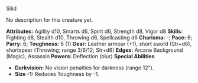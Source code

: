 Silid

No description for this creature yet.

**Attributes:** Agility d10, Smarts d6, Spirit d6, Strength d8, Vigor
d8
**Skills:** Fighting d8, Stealth d10, Throwing d6, Spellcasting d6
**Charisma:** -; **Pace:** 6; **Parry:** 6; **Toughness:** 6 (1)
**Gear:** Leather armour (+1), short sword (Str+d6), shortspear
(Throwing; range 3/6/12; Str+d6)
**Edges:** Arcane Background (Magic), Assassin
**Powers:** Deflection (blur)
**Special Abilities**
- **Darkvision:** No vision penalties for darkness (range 12").
- **Size -1:** Reduces Toughness by -1.

